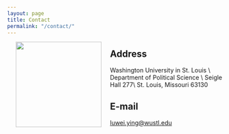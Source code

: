 ```yaml
---
layout: page
title: Contact
permalink: "/contact/"
---
```

<img align="left" src="files/portrait3_circle.jpg" hspace="20"  width="200" height="200" >

## Address
Washington University in St. Louis \\
Department of Political Science \\
Seigle Hall 277\\
St. Louis, Missouri 63130

## E-mail
luwei.ying@wustl.edu